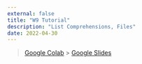 ```yaml
---
external: false
title: "W9 Tutorial"
description: "List Comprehensions, Files"
date: 2022-04-30
---
```


> [Google Colab](https://colab.research.google.com/drive/1GMNwtkIue9z7GPfgYtSXqdVvBCEeirmA?usp=sharing) > [Google Slides](https://docs.google.com/presentation/d/1tRioaMXDu6wpnr0d4UZqr4LV40J0GQwC4zk--_VqMBM/edit?usp=sharing)

